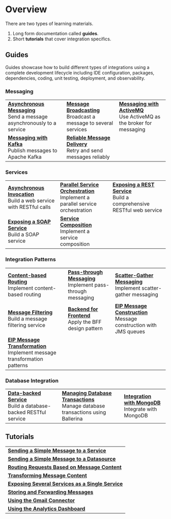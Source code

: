 # Overview

There are two types of learning materials. 

1. Long form documentation called **guides**. 
2. Short **tutorials** that cover integration specifics.

## Guides

Guides showcase how to build different types of integrations using a complete development lifecycle including IDE configuration, packages, dependencies, coding, unit testing, deployment, and observability.

### Messaging

<table>
<tr>
    <td><b><a href="../guides/messaging/asynchronous-messaging/asynchronous-messaging/">Asynchronous Messaging</a></b></br>
    Send a message asynchronously to a service</td>
    <td><b><a href="../guides/messaging/message-broadcasting/message-broadcasting/">Message Broadcasting</a></b></br>
    Broadcast a message to several services</td>
    <td><b><a href="../guides/messaging/messaging-with-activemq/messaging-with-activemq/">Messaging with ActiveMQ</a></b></br>
    Use ActiveMQ as the broker for messaging</td>
</tr>
<tr>
    <td><b><a href="../guides/messaging/messaging-with-kafka/messaging-with-kafka/">Messaging with Kafka</a></b></br>
    Publish messages to Apache Kafka</td>
    <td><b><a href="../guides/messaging/reliable-delivery/reliable-delivery/">Reliable Message Delivery</a></b></br>
    Retry and send messages reliably</td>
    <td></td>
</tr>    
</table>

### Services

<table>
  <tr>
    <td><b><a href="../guides/services/asynchronous-invocation/asynchronous-invocation/">Asynchronous Invocation</a></b></br>
    Build a web service with RESTful calls</td>
    <td><b><a href="../guides/services/parallel-service-orchestration/parallel-service-orchestration/">Parallel Service Orchestration</a></b></br>
    Implement a parallel service orchestration</td>
    <td><b><a href="../guides/services/exposing-a-rest-service/exposing-a-rest-service/">Exposing a REST Service</a></b></br>
    Build a comprehensive RESTful web service</td>
  </tr>
  
  <tr>
    <td><b><a href="../guides/services/exposing-a-soap-service/exposing-a-soap-service/">Exposing a SOAP Service</a></b></br>
    Build a SOAP service</td>
    <td><b><a href="../guides/services/service-composition/service-composition/">Service Composition</a></b></br>
    Implement a service composition</td>
    <td></td>
  </tr>
</table>

### Integration Patterns

<table>
  <tr>
    <td><b><a href="../guides/integration-patterns/content-based-routing/content-based-routing/">Content-based Routing</a></b></br>
    Implement content-based routing</td>
    <td><b><a href="../guides/integration-patterns/pass-through-messaging/pass-through-messaging/">Pass-through Messaging</a></b></br>
    Implement pass-through messaging</td>
    <td><b><a href="../guides/integration-patterns/scatter-gather-messaging/scatter-gather-messaging/">Scatter-Gather Messaging</a></b></br>
    Implement scatter-gather messaging</td>
  </tr>
  
  <tr>
    <td><b><a href="../guides/integration-patterns/message-filtering/message-filtering/">Message Filtering</a></b></br>
    Build a message filtering service</td>
    <td><b><a href="../guides/integration-patterns/backend-for-frontend/backend-for-frontend/">Backend for Frontend</a></b></br>
    Apply the BFF design pattern</td>
    <td><b><a href="../guides/integration-patterns/eip-message-construction/eip-message-construction/">EIP Message Construction</a></b></br>
    Message construction with JMS queues</td>
  </tr>
  
  <tr>
    <td><b><a href="../guides/integration-patterns/eip-message-transformation/eip-message-transformation/">EIP Message Transformation</a></b></br>
    Implement message transformation patterns</td>
    <td></td>
    <td></td>
  </tr>
</table>

### Database Integration

<table>
  <tr>
    <td><b><a href="../guides/database-integrations/data-backed-service/data-backed-service/">Data-backed Service</a></b></br>
    Build a database-backed RESTful service</td>
    <td><b><a href="../guides/database-integrations/managing-database-transactions/managing-database-transactions/">Managing Database Transactions</a></b></br>
    Manage database transactions using Ballerina</td>
    <td><b><a href="../guides/database-integrations/mongo/mongo/">Integration with MongoDB</a></b></br>
    Integrate with MongoDB</td>
  </tr>
</table>

## Tutorials

<table>
  <tr>
    <td><b><a href="../integration-tutorials/sending-a-simple-message-to-a-service/">Sending a Simple Message to a Service</a></b></td>
  </tr>
  <tr>
    <td><b><a href="../integration-tutorials/sending-a-simple-message-to-a-datasource/">Sending a Simple Message to a Datasource</a></b></td>
  </tr>
  <tr>
    <td><b><a href="../integration-tutorials/routing-requests-based-on-message-content/">Routing Requests Based on Message Content</a></b></td>
  </tr>
  <tr>
    <td><b><a href="../integration-tutorials/transforming-message-content/">Transforming Message Content</a></b></td>
  </tr>
  <tr>
    <td><b><a href="../integration-tutorials/exposing-several-services-as-a-single-service/">Exposing Several Services as a Single Service</a></b></td>
  </tr>
  <tr>
    <td><b><a href="../integration-tutorials/storing-and-forwarding-messages/">Storing and Forwarding Messages</a></b></td>
  </tr>
  <tr>
    <td><b><a href="../integration-tutorials/using-the-gmail-connector/">Using the Gmail Connector</a></b></td>
  </tr>
  <tr>
    <td><b><a href="../integration-tutorials/using-the-analytics-dashboard/">Using the Analytics Dashboard</a></b></td>
  </tr>
</table>
